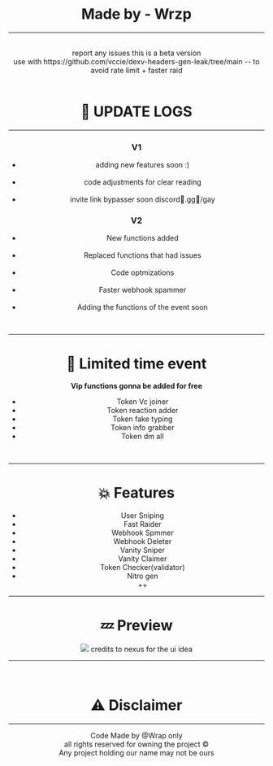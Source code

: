 <html>
  <head>
  </head>
  <body style="text-align: center;">
   <h1>Made by - Wrzp</h1><hr><br>report any issues this is a beta version <br>use with https://github.com/vccie/dexv-headers-gen-leak/tree/main -- to avoid rate limit + faster raid
    <br>
    <br>
    <h1>💫 UPDATE LOGS </h1>
    <hr>
    <h3>V1</h3>
    <uL>
      <li>adding new features soon :) </li><br>
      <li>code adjustments for clear reading</li><br>
      <li>
        invite link bypasser soon discordً.gg/ٰgay
      </li>
    </uL>
    <h3>V2</h3>
    <ul>
      <li>New functions added</li><br>
      <li>Replaced functions that had issues</li><br>
      <li>Code optmizations</li><br>
      <li>Faster webhook spammer</li><br>
      <li>Adding the functions of the event soon</li>
    </ul>
    <br>
    <hr>
    <h1>🤩 Limited time event</h1>
    <b>Vip functions gonna be added for free </b>
    <br>
    <ul>
      <li>Token Vc joiner</li>
      <li>Token reaction adder</li>
      <li>Token fake typing</li>
      <li>Token info grabber</li>
      <li>Token dm all</li>
    </ul>
    <br>
    <hr>
    <h1>💥 Features</h1>
    <ul>
      <li>User Sniping</li>
      <li>Fast Raider</li>
      <li>Webhook Spmmer</li>
      <li>Webhook Deleter</li>
      <li>Vanity Sniper</li>
      <li>Vanity Claimer</li>
      <li>Token Checker(validator)</li>
      <li>Nitro gen</li>
      ++
    </ul>
    <hr>
    <h1>💤 Preview<br></h1>
    <img src="https://github.com/vccie/DXR-discord-multi-tool/assets/152461394/6c14d24e-9680-4f98-8380-173581bb75ed">
    credits to nexus for the ui idea
    <br>
    <hr>
    <br>
    <h1>⚠ Disclaimer</h1>
    <hr>
    Code Made by @Wrap only <br>
    all rights reserved for owning the project ©<br>
    Any project holding our name may not be ours
  </body>
</html>
